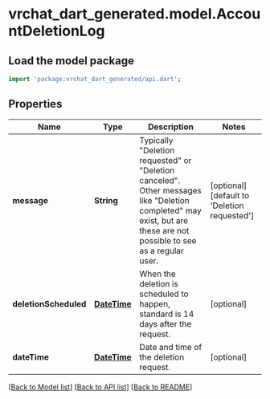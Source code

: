 # vrchat_dart_generated.model.AccountDeletionLog

## Load the model package
```dart
import 'package:vrchat_dart_generated/api.dart';
```

## Properties
Name | Type | Description | Notes
------------ | ------------- | ------------- | -------------
**message** | **String** | Typically \"Deletion requested\" or \"Deletion canceled\". Other messages like \"Deletion completed\" may exist, but are these are not possible to see as a regular user. | [optional] [default to 'Deletion requested']
**deletionScheduled** | [**DateTime**](DateTime.md) | When the deletion is scheduled to happen, standard is 14 days after the request. | [optional] 
**dateTime** | [**DateTime**](DateTime.md) | Date and time of the deletion request. | [optional] 

[[Back to Model list]](../README.md#documentation-for-models) [[Back to API list]](../README.md#documentation-for-api-endpoints) [[Back to README]](../README.md)


